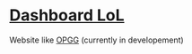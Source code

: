 # [Dashboard LoL](https://dashboard-lol.vercel.app/)

Website like [OPGG](https://www.op.gg/) (currently in developement)
